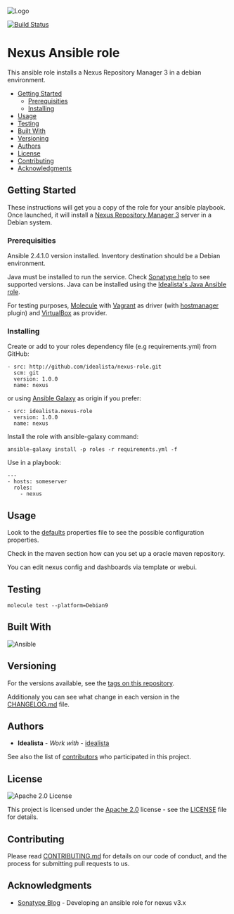 ![Logo](https://raw.githubusercontent.com/idealista/nexus-role/master/logo.gif)

[![Build Status](https://travis-ci.org/idealista/nexus-role.png)](https://travis-ci.org/idealista/nexus-role)

# Nexus Ansible role

This ansible role installs a Nexus Repository Manager 3 in a debian environment.

- [Getting Started](#getting-started)
	- [Prerequisities](#prerequisities)
	- [Installing](#installing)
- [Usage](#usage)
- [Testing](#testing)
- [Built With](#built-with)
- [Versioning](#versioning)
- [Authors](#authors)
- [License](#license)
- [Contributing](#contributing)
- [Acknowledgments](#acknowledgments)

## Getting Started

These instructions will get you a copy of the role for your ansible playbook. Once launched, it will install a [Nexus Repository Manager 3](https://help.sonatype.com/repomanager3) server in a Debian system.

### Prerequisities

Ansible 2.4.1.0 version installed.
Inventory destination should be a Debian environment.

Java must be installed to run the service. Check [Sonatype help](https://help.sonatype.com/repomanager3/installation/java-runtime-environment) to see supported versions. Java can be installed using the [Idealista's Java Ansible role](https://github.com/idealista/java-role).

For testing purposes, [Molecule](https://molecule.readthedocs.io/) with [Vagrant](https://www.vagrantup.com/) as driver (with [hostmanager](https://github.com/devopsgroup-io/vagrant-hostmanager) plugin) and [VirtualBox](https://www.virtualbox.org/) as provider.

### Installing

Create or add to your roles dependency file (e.g requirements.yml) from GitHub:

```
- src: http://github.com/idealista/nexus-role.git
  scm: git
  version: 1.0.0
  name: nexus
```

or using [Ansible Galaxy](https://galaxy.ansible.com/idealista/nexus-role/) as origin if you prefer:

```
- src: idealista.nexus-role
  version: 1.0.0
  name: nexus
```

Install the role with ansible-galaxy command:

```
ansible-galaxy install -p roles -r requirements.yml -f
```

Use in a playbook:

```
---
- hosts: someserver
  roles:
    - nexus
```

## Usage

Look to the [defaults](defaults/main.yml) properties file to see the possible configuration properties.

Check in the maven section how can you set up a oracle maven repository.

You can edit nexus config and dashboards via template or webui.

## Testing

```
molecule test --platform=Debian9
```

## Built With

![Ansible](https://img.shields.io/badge/ansible-2.4.3.0-green.svg)

## Versioning

For the versions available, see the [tags on this repository](https://github.com/idealista/nexus-role/tags).

Additionaly you can see what change in each version in the [CHANGELOG.md](CHANGELOG.md) file.

## Authors

* **Idealista** - *Work with* - [idealista](https://github.com/idealista)

See also the list of [contributors](https://github.com/idealista/nexus/contributors) who participated in this project.

## License

![Apache 2.0 License](https://img.shields.io/hexpm/l/plug.svg)

This project is licensed under the [Apache 2.0](https://www.apache.org/licenses/LICENSE-2.0) license - see the [LICENSE](LICENSE) file for details.

## Contributing

Please read [CONTRIBUTING.md](.github/CONTRIBUTING.md) for details on our code of conduct, and the process for submitting pull requests to us.

## Acknowledgments

* [Sonatype Blog](https://blog.sonatype.com/developing-an-ansible-role-for-nexus-repository-manager-v3.x) - Developing an ansible role for nexus v3.x
